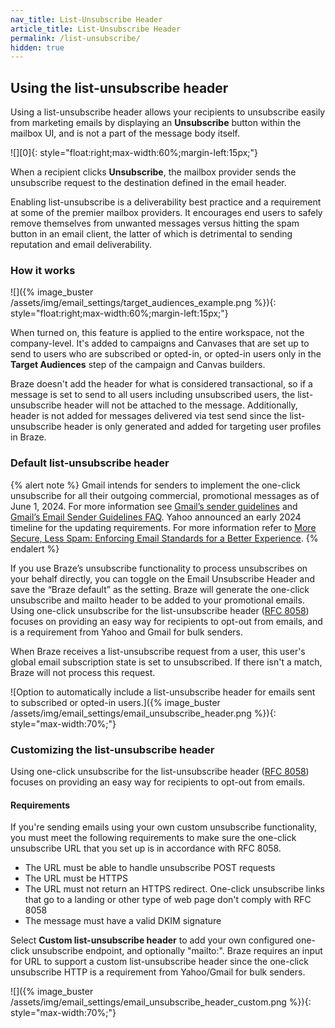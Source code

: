 ```yaml
---
nav_title: List-Unsubscribe Header
article_title: List-Unsubscribe Header
permalink: /list-unsubscribe/
hidden: true
---
```


## Using the list-unsubscribe header

Using a list-unsubscribe header allows your recipients to unsubscribe easily from marketing emails by displaying an **Unsubscribe** button within the mailbox UI, and is not a part of the message body itself.

![][0]{: style="float:right;max-width:60%;margin-left:15px;"}

When a recipient clicks **Unsubscribe**, the mailbox provider sends the unsubscribe request to the destination defined in the email header.

Enabling list-unsubscribe is a deliverability best practice and a requirement at some of the premier mailbox providers. It encourages end users to safely remove themselves from unwanted messages versus hitting the spam button in an email client, the latter of which is detrimental to sending reputation and email deliverability.

### How it works

![]({% image_buster /assets/img/email_settings/target_audiences_example.png %}){: style="float:right;max-width:60%;margin-left:15px;"}

When turned on, this feature is applied to the entire workspace, not the company-level. It's added to campaigns and Canvases that are set up to send to users who are subscribed or opted-in, or opted-in users only in the **Target Audiences** step of the campaign and Canvas builders.

Braze doesn't add the header for what is considered transactional, so if a message is set to send to all users including unsubscribed users, the list-unsubscribe header will not be attached to the message. Additionally, header is not added for messages delivered via test send since the list-unsubscribe header is only generated and added for targeting user profiles in Braze.

### Default list-unsubscribe header

{% alert note %}
Gmail intends for senders to implement the one-click unsubscribe for all their outgoing commercial, promotional messages as of June 1, 2024. For more information see [Gmail’s sender guidelines](https://support.google.com/mail/answer/81126?hl=en#subscriptions&zippy=%2Crequirements-for-sending-or-more-messages-per-day:~:text=Make%20it%20easy%20to%20unsubscribe) and [Gmail’s Email Sender Guidelines FAQ](https://support.google.com/a/answer/14229414#zippy=%2Cwhat-time-range-or-duration-is-used-when-calculating-spam-rate%2Cif-the-list-header-is-missing-is-the-message-body-checked-for-a-one-click-unsubscribe-link%2Cif-unsubscribe-links-are-temporarily-unavailable-due-to-maintenance-or-other-reasons-are-messages-flagged-as-spam%2Ccan-a-one-click-unsubscribe-link-to-a-landing-or-preferences-page%2Cwhat-is-a-bulk-sender%2Chow-can-bulk-senders-make-sure-theyre-meeting-the-sender-guidelines%2Cdo-the-sender-guidelines-apply-to-messages-sent-to-google-workspace-accounts%2Cdo-the-sender-guidelines-apply-to-messages-sent-from-google-workspace-accounts%2Cwhat-happens-if-senders-dont-meet-the-requirements-in-the-sender-guidelines%2Cif-messages-are-rejected-because-they-dont-meet-the-sender-guidelines-do-you-send-an-error-message-or-other-alert%2Cwhat-happens-when-sender-spam-rate-exceeds-the-maximum-spam-rate-allowed-by-the-guidelines%2Cwhat-is-the-dmarc-alignment-requirement-for-bulk-senders%2Cif-messages-fail-dmarc-authentication-can-they-be-delivered-using-ip-allow-lists-or-spam-bypass-lists-or-will-these-messages-be-quarantined%2Ccan-bulk-senders-get-technical-support-for-email-delivery-issues%2Cdo-all-messages-require-one-click-unsubscribe:~:text=for%20mitigations.-,Unsubscribe%20links,-Do%20all%20messages). Yahoo announced an early 2024 timeline for the updating requirements. For more information refer to [More Secure, Less Spam: Enforcing Email Standards for a Better Experience](https://blog.postmaster.yahooinc.com/).
{% endalert %}

If you use Braze’s unsubscribe functionality to process unsubscribes on your behalf directly, you can toggle on the Email Unsubscribe Header and save the “Braze default” as the setting. Braze will generate the one-click unsubscribe and mailto header to be added to your promotional emails. Using one-click unsubscribe for the list-unsubscribe header ([RFC 8058](https://datatracker.ietf.org/doc/html/rfc8058)) focuses on providing an easy way for recipients to opt-out from emails, and is a requirement from Yahoo and Gmail for bulk senders. 

When Braze receives a list-unsubscribe request from a user, this user's global email subscription state is set to unsubscribed. If there isn't a match, Braze will not process this request.

![Option to automatically include a list-unsubscribe header for emails sent to subscribed or opted-in users.]({% image_buster /assets/img/email_settings/email_unsubscribe_header.png %}){: style="max-width:70%;"}

### Customizing the list-unsubscribe header

Using one-click unsubscribe for the list-unsubscribe header ([RFC 8058](https://datatracker.ietf.org/doc/html/rfc8058)) focuses on providing an easy way for recipients to opt-out from emails. 

#### Requirements

If you're sending emails using your own custom unsubscribe functionality, you must meet the following requirements to make sure the one-click unsubscribe URL that you set up is in accordance with RFC 8058.

* The URL must be able to handle unsubscribe POST requests
* The URL must be HTTPS
* The URL must not return an HTTPS redirect. One-click unsubscribe links that go to a landing or other type of web page don't comply with RFC 8058
* The message must have a valid DKIM signature

Select **Custom list-unsubscribe header** to add your own configured one-click unsubscribe endpoint, and optionally "mailto:". Braze requires an input for URL to support a custom list-unsubscribe header since the one-click unsubscribe HTTP is a requirement from Yahoo/Gmail for bulk senders.

![]({% image_buster /assets/img/email_settings/email_unsubscribe_header_custom.png %}){: style="max-width:70%;"}